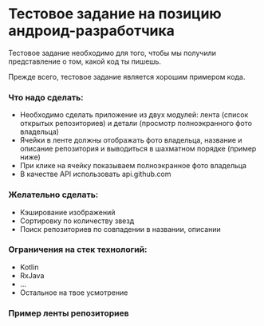 
# Тестовое задание на позицию андроид-разработчика

Тестовое задание необходимо для того, чтобы мы получили представление о том, какой код ты пишешь.

Прежде всего, тестовое задание является хорошим примером кода.

### Что надо сделать:

-   Необходимо сделать приложение из двух модулей: лента (список открытых репозиториев) и детали (просмотр полноэкранного фото владельца)
-   Ячейки в ленте должны отображать фото владельца, название и описание репозитория и выводиться в шахматном порядке (пример ниже)
-   При клике на ячейку показываем полноэкранное фото владельца
-   В качестве API использовать api.github.com

### Желательно сделать:

-   Кэширование изображений
-   Сортировку по количеству звезд
-   Поиск репозиториев по совпадении в названии, описании

### Ограничения на стек технологий:

-   Kotlin
-   RxJava
-   ...
-   Остальное на твое усмотрение

### Пример ленты репозиториев


